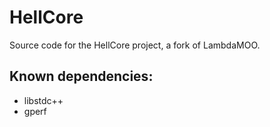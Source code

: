 # HellCore
Source code for the HellCore project, a fork of LambdaMOO.

## Known dependencies:
* libstdc++
* gperf

